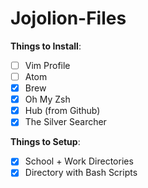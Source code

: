 # Jojolion-Files

**Things to Install**:
* [ ] Vim Profile
* [ ] Atom
* [x] Brew
* [x] Oh My Zsh
* [x] Hub (from Github)
* [x] The Silver Searcher

**Things to Setup**:
* [x] School + Work Directories
* [x] Directory with Bash Scripts
